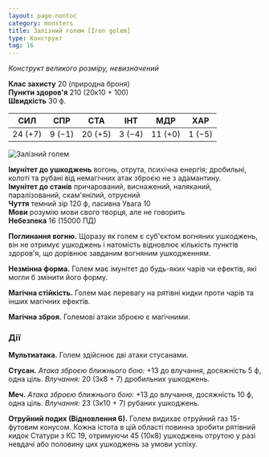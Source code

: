```yaml
---
layout: page-nontoc
category: monsters
title: Залізний голем [Iron golem]
type: Конструкт
tag: 16
---
```


_Конструкт великого розміру, невизначений_

**Клас захисту** 20 (природна броня)    
**Пункти здоров'я** 210 (20к10 + 100)    
**Швидкість** 30 ф.

| СИЛ     | СПР    | СТА     | ІНТ    | МДР     | ХАР    |
| ------- | ------ | ------- | ------ | ------- | ------ |
| 24 (+7) | 9 (−1) | 20 (+5) | 3 (−4) | 11 (+0) | 1 (−5) |

![Залізний голем](https://www.dndbeyond.com/avatars/thumbnails/30784/170/1000/1000/638062031423594632.png)

**Імунітет до ушкоджень** вогонь, отрута, психічна енергія; дробильні, колоті та рубані від немагічних атак зброєю не з адамантину.    
**Імунітет до станів** причарований, виснажений, наляканий, паралізований, скам'янілий, отруєний    
**Чуття** темний зір 120 ф, пасивна Увага 10    
**Мови** розумію мови свого творця, але не говорить    
**Небезпека** 16 (15000 ПД)

**Поглинання вогню.** Щоразу як голем є суб'єктом вогняних ушкоджень, він не отримує ушкоджень і натомість відновлює кількість пунктів здоров'я, що дорівнює завданим вогняним ушкодженням.    

**Незмінна форма.** Голем має імунітет до будь-яких чарів чи ефектів, які могли б змінити його форму.    

**Магічна стійкість.** Голем має перевагу на рятівні кидки проти чарів та інших магічних ефектів.    

**Магічна зброя.** Големові атаки зброєю є магічними.

### Дії
**Мультиатака.** Голем здійснює дві атаки стусанами.    

**Стусан.** _Атака зброєю ближнього бою:_ +13 до влучання, досяжність 5 ф, одна ціль. _Влучання:_ 20 (3к8 + 7) дробильних ушкоджень.    

**Меч.** _Атака зброєю ближнього бою:_ +13 до влучання, досяжність 10 ф, одна ціль. _Влучання:_ 23 (3к10 + 7) рубаних ушкоджень.    

**Отруйний подих (Відновлення 6).** Голем видихає отруйний газ 15-футовим конусом. Кожна істота в цій області повинна зробити рятівний кидок Статури з КС 19, отримуючи 45 (10к8) ушкоджень отрутою у разі невдачі або половину цих ушкоджень за умови успіху.

